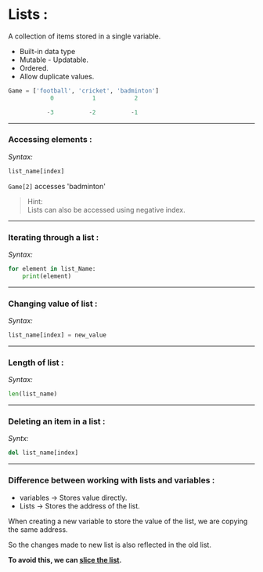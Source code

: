 # **Lists :**  

A collection of items stored in a single variable.  

* Built-in data type
* Mutable - Updatable.
* Ordered.
* Allow duplicate values.

```python
Game = ['football', 'cricket', 'badminton']
            0           1           2           

           -3          -2          -1
```
___  


### Accessing elements :  

*Syntax:*  
```python
list_name[index]  
```
`Game[2]` accesses 'badminton'

> Hint:  
Lists can also be accessed using negative index.  

___  

### Iterating through a list :  

*Syntax:*  
```python
for element in list_Name:
    print(element)
```

___ 


### Changing value of list :  

*Syntax:*  
```python
list_name[index] = new_value  
```

___

### Length of list :  

*Syntax:*  
```python
len(list_name)  
```

___

### Deleting an item in a list :

*Syntx:*
```python
del list_name[index]  
```

___

### Difference between working with lists and variables :

* variables -> Stores value directly.  
* Lists -> Stores the address of the list.

When creating a new variable to store the value of the list, we are copying the same address.  

So the changes made to new list is also reflected in the old list.  

**To avoid this, we can [slice the list]().**


